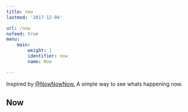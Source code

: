 ```yaml
---
title: now
lastmod: '2017-12-04'

url: /now
nofeed: true
menu:
    main:
        weight: 1
        identifier: now
        name: Now

---
```

Inspired by [@NowNowNow.](https://nownownow.com/) A simple way to see whats happening now.

## Now
